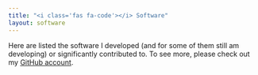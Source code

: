 ```yaml
---
title: "<i class='fas fa-code'></i> Software"
layout: software
---
```


Here are listed the software I developed (and for some of them still am developing) or significantly contributed to. To see more, please check out my [GitHub account](https://github.com/KevCaz).

<br>
